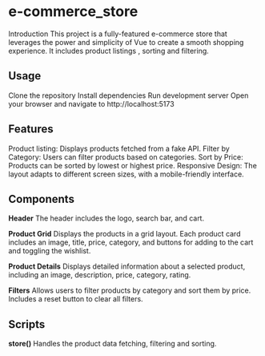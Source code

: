 #  e-commerce_store
Introduction
This project is a fully-featured e-commerce store that leverages the power and simplicity of Vue to create a smooth shopping experience. It includes product listings , sorting and filtering.


## Usage
Clone the repository
Install dependencies
Run development server
Open your browser and navigate to http://localhost:5173

## Features
Product listing: Displays products fetched from a fake API.
Filter by Category: Users can filter products based on categories.
Sort by Price: Products can be sorted by lowest or highest price.
Responsive Design: The layout adapts to different screen sizes, with a mobile-friendly interface.

## Components
**Header**
The header includes the logo, search bar, and cart.

**Product Grid**
Displays the products in a grid layout. Each product card includes an image, title, price, category, and buttons for adding to the cart and toggling the wishlist.

**Product Details**
Displays detailed information about a selected product, including an image, description, price, category, rating.

**Filters**
Allows users to filter products by category and sort them by price. Includes a reset button to clear all filters.

## Scripts
**store()**
Handles the product data fetching, filtering and sorting.



